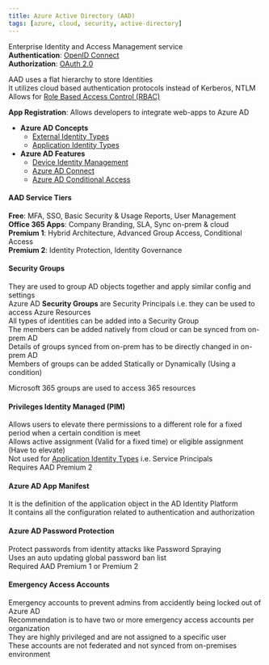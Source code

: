```yaml
---
title: Azure Active Directory (AAD)
tags: [azure, cloud, security, active-directory]
---
```


Enterprise Identity and Access Management service  
**Authentication**: [OpenID Connect](../../../../Cyber%20Security/Access%20Management/OpenID%20Connect.md)  
**Authorization**: [OAuth 2.0](../../../../Cyber%20Security/Access%20Management/OAuth%202.0.md)

AAD uses a flat hierarchy to store Identities  
It utilizes cloud based authentication protocols instead of Kerberos, NTLM  
Allows for [Role Based Access Control (RBAC)](../Role%20Based%20Access%20Control%20(RBAC).md)

**App Registration**: Allows developers to integrate web-apps to Azure AD

* **Azure AD Concepts**
	* [External Identity Types](External%20Identity%20Types.md)
	* [Application Identity Types](Application%20Identity%20Types.md)	
* **Azure AD Features**
	* [Device Identity Management](Device%20Identity%20Management.md)
	* [Azure AD Connect](Azure%20AD%20Connect.md)
	* [Azure AD Conditional Access](Azure%20AD%20Conditional%20Access.md)

#### AAD Service Tiers
**Free**: MFA, SSO, Basic Security & Usage Reports, User Management  
**Office 365 Apps**: Company Branding, SLA, Sync on-prem & cloud  
**Premium 1**: Hybrid Architecture, Advanced Group Access, Conditional Access  
**Premium 2**: Identity Protection, Identity Governance

#### Security Groups
They are used to group AD objects together and apply similar config and settings    
Azure AD **Security Groups** are Security Principals i.e. they can be used to access Azure Resources  
All types of identities can be added into a Security Group  
The members can be added natively from cloud or can be synced from on-prem AD  
Details of groups synced from on-prem has to be directly changed in on-prem AD  
Members of groups can be added Statically or Dynamically (Using a condition)  

Microsoft 365 groups are used to access 365 resources

#### Privileges Identity Managed (PIM)
Allows users to elevate there permissions to a different role for a fixed period when a certain condition is meet  
Allows active assignment (Valid for a fixed time) or eligible assignment (Have to elevate)  
Not used for [Application Identity Types](Application%20Identity%20Types.md) i.e. Service Principals  
Requires AAD Premium 2  

#### Azure AD App Manifest
It is the definition of the application object in the AD Identity Platform  
It contains all the configuration related to authentication and authorization  

#### Azure AD Password Protection  
Protect passwords from identity attacks like Password Spraying  
Uses an auto updating global password ban list  
Required AAD Premium 1 or Premium 2

#### Emergency Access Accounts
Emergency accounts to prevent admins from accidently being locked out of Azure AD  
Recommendation is to have two or more emergency access accounts per organization  
They are highly privileged and are not assigned to a specific user  
These accounts are not federated and not synced from on-premises environment  

